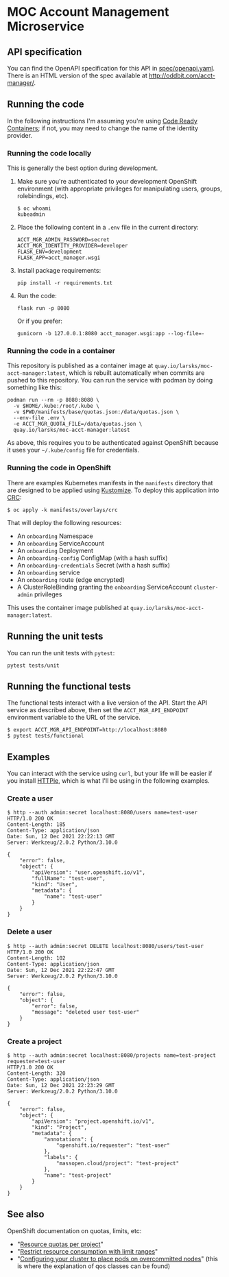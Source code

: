 # MOC Account Management Microservice

## API specification

You can find the OpenAPI specification for this API in
[spec/openapi.yaml](spec/openapi.yaml). There is an HTML version of
the spec available at <http://oddbit.com/acct-manager/>.

## Running the code

 In the following instructions I'm assuming you're using [Code Ready
 Containers][crc]; if not, you may need to change the name of the
 identity provider.

### Running the code locally

This is generally the best option during development.

1. Make sure you're authenticated to your development OpenShift
   environment (with appropriate privileges for manipulating users,
   groups, rolebindings, etc).

   ```
   $ oc whoami
   kubeadmin
   ```

   [crc]: https://developers.redhat.com/products/codeready-containers/overview

2. Place the following content in a `.env` file in the current
   directory:

    ```
    ACCT_MGR_ADMIN_PASSWORD=secret
    ACCT_MGR_IDENTITY_PROVIDER=developer
    FLASK_ENV=development
    FLASK_APP=acct_manager.wsgi
    ```

3. Install package requirements:

    ```
    pip install -r requirements.txt
    ```

4. Run the code:

    ```
    flask run -p 8080
    ```

    Or if you prefer:

    ```
    gunicorn -b 127.0.0.1:8080 acct_manager.wsgi:app --log-file=-
    ```

### Running the code in a container

This repository is published as a container image at
`quay.io/larsks/moc-acct-manager:latest`, which is rebuilt
automatically when commits are pushed to this repository. You can run
the service with podman by doing something like this:

```
podman run --rm -p 8080:8080 \
  -v $HOME/.kube:/root/.kube \
  -v $PWD/manifests/base/quotas.json:/data/quotas.json \
  --env-file .env \
  -e ACCT_MGR_QUOTA_FILE=/data/quotas.json \
  quay.io/larsks/moc-acct-manager:latest
```

As above, this requires you to be authenticated against OpenShift
because it uses your `~/.kube/config` file for credentials.

### Running the code in OpenShift

There are examples Kubernetes manifests in the `manifests` directory
that are designed to be applied using [Kustomize][]. To deploy this
application into [CRC][]:

[kustomize]: https://kustomize.io/

```
$ oc apply -k manifests/overlays/crc
```

That will deploy the following resources:

- An `onboarding` Namespace
- An `onboarding` ServiceAccount
- An `onboarding` Deployment
- An `onboarding-config` ConfigMap (with a hash suffix)
- An `onboarding-credentials` Secret (with a hash suffix)
- An `onboarding` service
- An `onboarding` route (edge encrypted)
- A ClusterRoleBinding granting the `onboarding` ServiceAccount
  `cluster-admin` privileges

This uses the container image published at `quay.io/larsks/moc-acct-manager:latest`.

## Running the unit tests

You can run the unit tests with `pytest`:

```
pytest tests/unit
```

## Running the functional tests

The functional tests interact with a live version of the API. Start
the API service as described above, then set the
`ACCT_MGR_API_ENDPOINT` environment variable to the URL of the
service.

```
$ export ACCT_MGR_API_ENDPOINT=http://localhost:8080
$ pytest tests/functional
```

## Examples

You can interact with the service using `curl`, but your life will be
easier if you install [HTTPie][], which is what I'll be using in the
following examples.

[httpie]: https://httpie.io/cli



### Create a user

```
$ http --auth admin:secret localhost:8080/users name=test-user
HTTP/1.0 200 OK
Content-Length: 185
Content-Type: application/json
Date: Sun, 12 Dec 2021 22:22:13 GMT
Server: Werkzeug/2.0.2 Python/3.10.0

{
    "error": false,
    "object": {
        "apiVersion": "user.openshift.io/v1",
        "fullName": "test-user",
        "kind": "User",
        "metadata": {
            "name": "test-user"
        }
    }
}
```

### Delete a user

```
$ http --auth admin:secret DELETE localhost:8080/users/test-user
HTTP/1.0 200 OK
Content-Length: 102
Content-Type: application/json
Date: Sun, 12 Dec 2021 22:22:47 GMT
Server: Werkzeug/2.0.2 Python/3.10.0

{
    "error": false,
    "object": {
        "error": false,
        "message": "deleted user test-user"
    }
}
```

### Create a project

```
$ http --auth admin:secret localhost:8080/projects name=test-project requester=test-user
HTTP/1.0 200 OK
Content-Length: 320
Content-Type: application/json
Date: Sun, 12 Dec 2021 22:23:29 GMT
Server: Werkzeug/2.0.2 Python/3.10.0

{
    "error": false,
    "object": {
        "apiVersion": "project.openshift.io/v1",
        "kind": "Project",
        "metadata": {
            "annotations": {
                "openshift.io/requester": "test-user"
            },
            "labels": {
                "massopen.cloud/project": "test-project"
            },
            "name": "test-project"
        }
    }
}
```

## See also

OpenShift documentation on quotas, limits, etc:

- "[Resource quotas per project][1]"
- "[Restrict resource consumption with limit ranges][2]"
- "[Configuring your cluster to place pods on overcommitted nodes][3]"
  (this is where the explanation of qos classes can be found)

[1]: https://docs.openshift.com/container-platform/4.9/applications/quotas/quotas-setting-per-project.html
[2]: https://docs.openshift.com/container-platform/4.9/nodes/clusters/nodes-cluster-limit-ranges.html
[3]: https://docs.openshift.com/container-platform/4.9/nodes/clusters/nodes-cluster-overcommit.html
